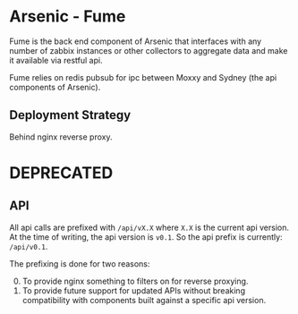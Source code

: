 # Arsenic - Fume

Fume is the back end component of Arsenic that interfaces with any number of
zabbix instances or other collectors to aggregate data and make it available via
restful api.

Fume relies on redis pubsub for ipc between Moxxy and Sydney (the api
components of Arsenic).

## Deployment Strategy

Behind nginx reverse proxy.


# DEPRECATED
## API

All api calls are prefixed with `/api/vX.X` where `X.X` is the current api
version. At the time of writing, the api version is `v0.1`. So the api prefix is
currently: `/api/v0.1`.

The prefixing is done for two reasons:

0. To provide nginx something to filters on for reverse proxying.
0. To provide future support for updated APIs without breaking compatibility
   with components built against a specific api version.

